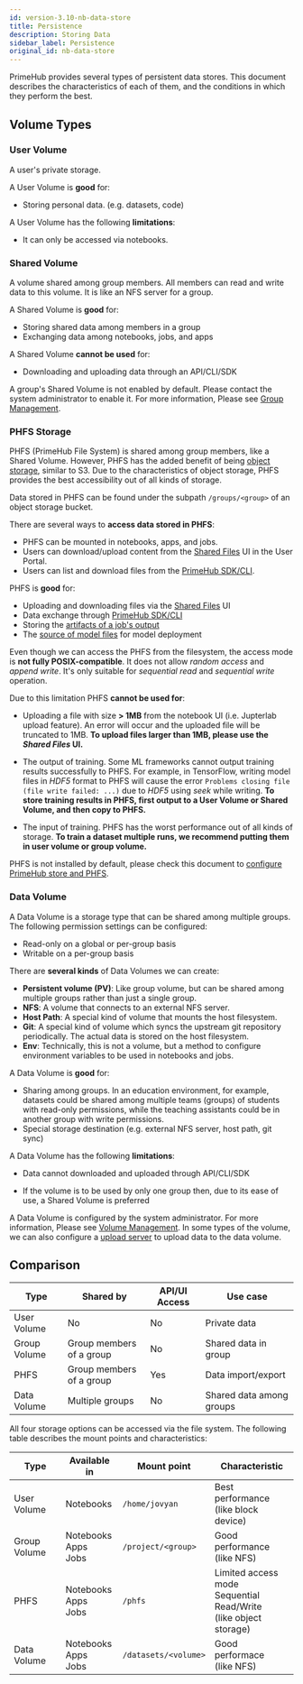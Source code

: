 ```yaml
---
id: version-3.10-nb-data-store
title: Persistence
description: Storing Data
sidebar_label: Persistence
original_id: nb-data-store
---
```


PrimeHub provides several types of persistent data stores. This document describes the characteristics of each of them, and the conditions in which they perform the best.

## Volume Types
### User Volume

A user's private storage.

A User Volume is **good** for:

- Storing personal data. (e.g. datasets, code)

A User Volume has the following **limitations**:

- It can only be accessed via notebooks.

### Shared Volume

A volume shared among group members. All members can read and write data to this volume. It is like an NFS server for a group.

A Shared Volume is **good** for:

- Storing shared data among members in a group
- Exchanging data among notebooks, jobs, and apps

A Shared Volume **cannot be used** for:

- Downloading and uploading data through an API/CLI/SDK

A group's Shared Volume is not enabled by default. Please contact the system administrator to enable it. For more information, Please see [Group Management](../guide_manual/admin-group#shared-volume). 

### PHFS Storage

PHFS (PrimeHub File System) is shared among group members, like a Shared Volume. However, PHFS has the added benefit of being [object storage](https://en.wikipedia.org/wiki/Object_storage), similar to S3. Due to the characteristics of object storage, PHFS provides the best accessibility out of all kinds of storage.

Data stored in PHFS can be found under the subpath `/groups/<group>` of an object storage bucket.

There are several ways to **access data stored in PHFS**:

- PHFS can be mounted in notebooks, apps, and jobs.
- Users can download/upload content from the [Shared Files](../shared-files) UI in the User Portal.
- Users can list and download files from the [PrimeHub SDK/CLI](https://github.com/infuseai/primehub-python-sdk).


PHFS is **good** for:

- Uploading and downloading files via the [Shared Files](../shared-files) UI
- Data exchange through [PrimeHub SDK/CLI](https://github.com/infuseai/primehub-python-sdk)
- Storing the [artifacts of a job's output](../job-artifact-feature)
- The [source of model files](http://localhost:3000/docs/next/model-deployment-model-uri) for model deployment


Even though we can access the PHFS from the filesystem, the access mode is **not fully POSIX-compatible**. It does not allow *random access* and *append write*. It's only suitable for *sequential read* and *sequential write* operation.

Due to this limitation PHFS **cannot be used for**:

- Uploading a file with size **> 1MB** from the notebook UI (i.e. Jupterlab upload feature). An error will occur and the uploaded file will be truncated to 1MB. **To upload files larger than 1MB, please use the *Shared Files* UI.**

- The output of training. Some ML frameworks cannot output training results successfully to PHFS. For example, in TensorFlow, writing model files in *HDF5* format to PHFS will cause the error `Problems closing file (file write failed: ...)` due to *HDF5* using *seek* while writing. **To store training results in PHFS, first output to a User Volume or Shared Volume, and then copy to PHFS.**

- The input of training. PHFS has the worst performance out of all kinds of storage. **To train a dataset multiple runs, we recommend putting them in user volume or group volume.**

PHFS is not installed by default, please check this document to [configure PrimeHub store and PHFS](../getting_started/configure-primehub-store).

### Data Volume

A Data Volume is a storage type that can be shared among multiple groups. The following permission settings can be configured:

- Read-only on a global or per-group basis
- Writable on a per-group basis

There are **several kinds** of Data Volumes we can create:

- **Persistent volume (PV)**: Like group volume, but can be shared among multiple groups rather than just a single group.
- **NFS**: A volume that connects to an external NFS server.
- **Host Path**: A special kind of volume that mounts the host filesystem.
- **Git**: A special kind of volume which syncs the upstream git repository periodically. The actual data is stored on the host filesystem.
- **Env**: Technically, this is not a volume, but a method to configure environment variables to be used in notebooks and jobs.

A Data Volume is **good** for:

- Sharing among groups. In an education environment, for example, datasets could be shared among multiple teams (groups) of students with read-only permissions, while the teaching assistants could be in another group with write permissions.
- Special storage destination (e.g. external NFS server, host path, git sync)

A Data Volume has the following **limitations**: 

- Data cannot downloaded and uploaded through API/CLI/SDK

- If the volume is to be used by only one group then, due to its ease of use, a Shared Volume is preferred

A Data Volume is configured by the system administrator. For more information, Please see [Volume Management](../guide_manual/admin-volume). In some types of the volume, we can also configure a [upload server](../guide_manual/admin-uploader) to upload data to the data volume.

## Comparison

|Type|Shared by| API/UI Access | Use case
|-|-|-|-|
| User Volume | No | No | Private data
| Group Volume | Group members of a group | No | Shared data in group
| PHFS | Group members of a group | Yes | Data import/export
| Data Volume | Multiple groups | No | Shared data among groups

All four storage options can be accessed via the file system. The following table describes the mount points and characteristics:

|Type| Available in | Mount point | Characteristic
|-|-|-|-|
| User Volume | Notebooks | `/home/jovyan` | Best performance<br>(like block device)
| Group Volume | Notebooks<br>Apps<br>Jobs | `/project/<group>` | Good performance <br>(like NFS)
| PHFS | Notebooks<br>Apps<br>Jobs | `/phfs` | Limited access mode<br> Sequential Read/Write <br>(like object storage)
| Data Volume | Notebooks<br>Apps<br>Jobs | `/datasets/<volume>` | Good performace <br>(like NFS)
